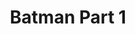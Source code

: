 ---
layout: video
series: Angry Video Game Nerd
season: 3
episode: 52
title: "Batman Part 1"
permalink: /avgn/episode-52
video_id: JFvtk5toGJg
drive_id: 1bJdypMyO9lkH6ppgJTSVxa-BkvloBIvr
release_date: 2008-07-22
mike_notes:
toggle: off
title-cards:
  - episode-52.jpg
---
